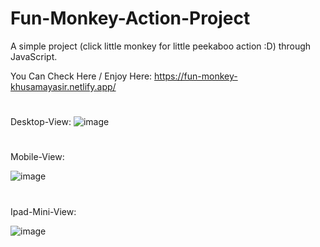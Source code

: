 # Fun-Monkey-Action-Project
A simple project (click little monkey for little peekaboo action :D) through JavaScript.

You Can Check Here / Enjoy Here: https://fun-monkey-khusamayasir.netlify.app/

#
Desktop-View:
![image](https://user-images.githubusercontent.com/66178232/157999747-61b0c8d6-7f2f-466f-9b48-4fab5afeb112.png)

#
Mobile-View:

![image](https://user-images.githubusercontent.com/66178232/157999832-c77f8f3b-2750-4126-8e09-4e46d0ea5258.png)

#
Ipad-Mini-View:

![image](https://user-images.githubusercontent.com/66178232/157999868-167d9715-c761-43f0-bdee-2ee04cf0a582.png)

